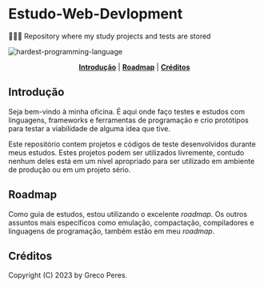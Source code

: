 # Estudo-Web-Devlopment
👨🏻‍💻 Repository where my study projects and tests are stored

![hardest-programming-language](https://user-images.githubusercontent.com/8174740/137630704-373b6033-6420-4286-901c-830090732b0b.png)


<p align="center">
<b><a href="#introdução">Introdução</a></b>
|
<b><a href="#roadmap">Roadmap</a></b>
|
<b><a href="#créditos">Créditos</a></b>
</p>

## Introdução

Seja bem-vindo à minha oficina. É aqui onde faço testes e estudos com linguagens, frameworks e ferramentas de programação e crio protótipos para testar a viabilidade de alguma idea que tive.

Este repositório contem projetos e códigos de teste desenvolvidos durante meus estudos. Estes projetos podem ser utilizados livremente, contudo nenhum deles está em um nível apropriado para ser utilizado em ambiente de produção ou em um projeto sério.

## Roadmap

Como guia de estudos, estou utilizando o excelente *roadmap*. Os outros assuntos mais específicos como emulação, compactação, compiladores e linguagens de programação, também estão em meu *roadmap*.

## Créditos

Copyright (C) 2023 by Greco Peres.